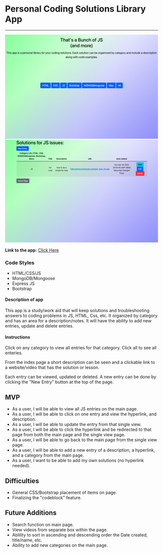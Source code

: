 # Personal Coding Solutions Library App
----------------

![screenshot](/imgs2/ScreenShot-main-page.jpg)
![screenshot](/imgs2/ScreenShot-view-page.jpg)


**Link to the app:** [Click Here](https://vrkljam.github.io/Personal_Coding_Help/)

### Code Styles
- HTML/CSS/JS
- MongoDB/Mongoose
- Express JS
- Bootstrap

#### Description of app
This app is a study/work aid that will keep solutions and troubleshooting answers to coding problems in JS, HTML, Css, etc. It organized by category and has an area for a description/notes. It will have the ability to add new entries, update and delete entries.

#### Instructions
Click on any category to view all entries for that category. Click all to see all enteries.

From the index page a short description can be seen and a clickable link to a website/video that has the solution or lesson.

Each entry can be viewed, updated or deleted.  A new entry can be done by clicking the "New Entry" button at the top of the page.

## MVP
- As a user, I will be able to view all JS entries on the main page.
- As a user, I will be able to click on one entry and view the hyperlink, and description.
- As a user, I will be able to update the entry from that single view.
- As a user, I will be able to click the hyperlink and be redirected to that page from both the main page and the single view page.
- As a user, I will be able to go back to the main page from the single view page.
- As a user, I will be able to add a new entry of a description, a hyperlink, and a category from the main page.
- As a user, I want to be able to add my own solutions (no hyperlink needed).

## Difficulties
- General CSS/Bootstrap placement of items on page.
- Finalizing the "codeblock" feature.

## Future Additions
- Search function on main page.
- View videos from separate box within the page.
- Ablility to sort in ascending and descending order the Date created, title/name, etc.
- Ability to add new categories on the main page.
